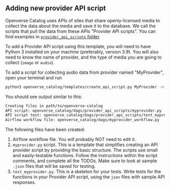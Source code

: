 ## Adding new provider API script

Openverse Catalog uses APIs of sites that share openly-licensed media to collect the data about the media and save it to the database. We call the scripts that pull the data from these APIs "Provider API scripts". You can find examples in [`provider_api_scripts` folder](../dags/provider_api_scripts).

To add a Provider API script using this template, you will need to have Python 3 installed on your machine (preferably, version 3.9). You will also need to know the name of provider, and the type of media you are going to collect (`image` or `audio`).

To add a script for collecting audio data from provider named "MyProvider", open your terminal and run
```bash
python3 openverse_catalog/templates/create_api_script.py MyProvider -m audio
```
You should see output similar to this:
```bash
Creating files in path/to/openverse-catalog
API script: openverse_catalog/dags/provider_api_scripts/myprovider.py
API script test: openverse_catalog/dags/provider_api_scripts/test_myprovider.py
Airflow workflow file: openverse_catalog/dags/myprovider_workflow.py

```
The following files have been created:
1. Airflow workflow file. You will probably NOT need to edit it.
2. `myprovider.py` script. This is a template that  simplifies creating an API provider script by providing the basic structure. The scripts use small and easily-testable functions. Follow the instructions within the script comments, and complete all the TODOs. Make sure to look at sample `.json` files that will be saved for testing.
3. `test_myprovider.py`. This is a skeleton for your tests. Write tests for the functions in your Provider API script, using the `json` files with sample API responses.
